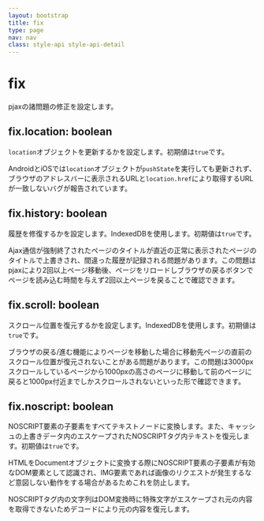 ```yaml
---
layout: bootstrap
title: fix
type: page
nav: nav
class: style-api style-api-detail
---
```


# fix
pjaxの諸問題の修正を設定します。

## fix.location: boolean
`location`オブジェクトを更新するかを設定します。初期値は`true`です。

AndroidとiOSでは`location`オブジェクトが`pushState`を実行しても更新されず、ブラウザのアドレスバーに表示されるURLと`location.href`により取得するURLが一致しないバグが報告されています。

## fix.history: boolean
履歴を修復するかを設定します。IndexedDBを使用します。初期値は`true`です。

Ajax通信が強制終了されたページのタイトルが直近の正常に表示されたページのタイトルで上書きされ、間違った履歴が記録される問題があります。この問題はpjaxにより2回以上ページ移動後、ページをリロードしブラウザの戻るボタンでページを読み込む時間を与えず2回以上ページを戻ることで確認できます。

## fix.scroll: boolean
スクロール位置を復元するかを設定します。IndexedDBを使用します。初期値は`true`です。

ブラウザの戻る/進む機能によりページを移動した場合に移動先ページの直前のスクロール位置が復元されないことがある問題があります。この問題は3000pxスクロールしているページから1000pxの高さのページに移動して前のページに戻ると1000px付近までしかスクロールされないといった形で確認できます。

## fix.noscript: boolean
NOSCRIPT要素の子要素をすべてテキストノードに変換します。また、キャッシュの上書きデータ内のエスケープされたNOSCRIPTタグ内テキストを復元します。初期値は`true`です。

HTMLをDocumentオブジェクトに変換する際にNOSCRIPT要素の子要素が有効なDOM要素として認識され、IMG要素であれば画像のリクエストが発生するなど意図しない動作をする場合があるためこれを防止します。

NOSCRIPTタグ内の文字列はDOM変換時に特殊文字がエスケープされ元の内容を取得できないためデコードにより元の内容を復元します。
